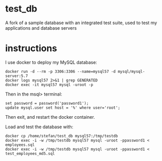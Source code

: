 # test_db
A fork of a sample database with an integrated test suite, used to test my applications and database servers

# instructions

I use docker to deploy my MySQL database:
```
docker run -d --rm -p 3306:3306 --name=mysql57 -d mysql/mysql-server:5.7
docker logs mysql57 2>&1 | grep GENERATED
docker exec -it mysql57 mysql -uroot -p
```
Then in the msql> terminal:
```
set password = password('password1');
update mysql.user set host = '%' where user='root';
```
Then exit, and restart the docker container.

Load and test the database with:
```
docker cp /home/stefan/test_db mysql57:/tmp/testdb
docker exec -i -w /tmp/testdb mysql57 mysql -uroot -ppassword1 < employees.sql
docker exec -i -w /tmp/testdb mysql57 mysql -uroot -ppassword1 < test_employees_md5.sql
```